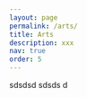 ```yaml
---
layout: page
permalink: /arts/
title: Arts
description: xxx
nav: true
order: 5
---
```


sdsdsd
sdsds
d
